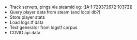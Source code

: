 - Track servers, pings via steamid eg: ([A:1:729372672:10372])
- Query player data from steam (and local db?)
- Store player stats
- Load logs.tf data
- Text generator from logstf corpus
- COVID api data
